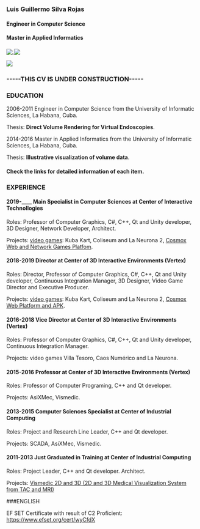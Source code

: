 ### Luis Guillermo Silva Rojas
#### Engineer in Computer Science
#### Master in Applied Informatics

<a href="https://github.com/lgsilva3087">
  <img align="center" src="https://github-readme-stats.vercel.app/api?username=lgsilva3087&show_icons=true&include_all_commits=true&line_height=33&count_private=true&theme=dark" />
  <img align="center" src="https://github-readme-stats.vercel.app/api/top-langs/?username=lgsilva3087&langs_count=4&line_height=345&theme=dark" />
</a>

![](https://github-readme-streak-stats.herokuapp.com/?user=lgsilva3087&theme=dark&hide_border=false)

### -----THIS CV IS UNDER CONSTRUCTION-----

### EDUCATION
2006-2011
Engineer in Computer Science from the University of Informatic Sciences, La Habana, Cuba.

Thesis: **Direct Volume Rendering for Virtual Endoscopies**.

2014-2016
Master in Applied Informatics from the University of Informatic Sciences, La Habana, Cuba.

Thesis: **Illustrative visualization of volume data**.

#### Check the links for detailed information of each item.

### EXPERIENCE

#### 2019-____ Main Specialist in Computer Sciences at Center of Interactive Technollogies

Roles: Professor of Computer Graphics, C#, C++, Qt and Unity developer, 3D Designer, Network Developer, Architect.

Projects: [video games](projects/video-games/README.md): Kuba Kart, Coliseum and La Neurona 2, [Cosmox Web and Network Games Platfom](projects/cosmox/cosmox.md).

#### 2018-2019 Director at Center of 3D Interactive Environments (Vertex)

Roles: Director, Professor of Computer Graphics, C#, C++, Qt and Unity developer, Continuous Integration Manager, 3D Designer, Video Game Director and Executive Producer.

Projects: [video games](projects/video-games/README.md): Kuba Kart, Coliseum and La Neurona 2, [Cosmox Web Platform and APK](projects/cosmox/cosmox.md).

#### 2016-2018 Vice Director at Center of 3D Interactive Environments (Vertex)

Roles: Professor of Computer Graphics, C#, C++, Qt and Unity developer, Continuous Integration Manager.

Projects: video games Villa Tesoro, Caos Numérico and La Neurona.

#### 2015-2016 Professor at Center of 3D Interactive Environments (Vertex)
Roles: Professor of Computer Programing, C++ and Qt developer.

Projects: AsiXMec, Vismedic.

#### 2013-2015 Computer Sciences Specialist at Center of Industrial Computing

Roles: Project and Research Line Leader, C++ and Qt developer.

Projects: SCADA, AsiXMec, Vismedic.

#### 2011-2013 Just Graduated in Training at Center of Industrial Computing

Roles: Project Leader, C++ and Qt developer. Architect.

Projects: [Vismedic 2D and 3D (2D and 3D Medical Visualization System from TAC and MRI)](projects/vismedic/README.md)

###ENGLISH

EF SET Certificate with result of C2 Proficient: https://www.efset.org/cert/wyCfdX
